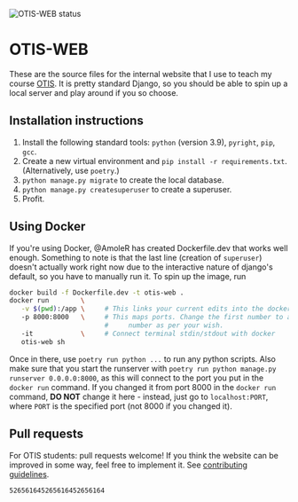 ![OTIS-WEB status](https://github.com/vEnhance/otis-web/actions/workflows/main.yml/badge.svg)

# OTIS-WEB

These are the source files for the internal website
that I use to teach my course [OTIS](https://web.evanchen.cc/otis.html).
It is pretty standard Django, so you should be able to spin
up a local server and play around if you so choose.

## Installation instructions

1. Install the following standard tools: `python` (version 3.9),
   `pyright`, `pip`, `gcc`.
2. Create a new virtual environment and `pip install -r requirements.txt`.
   (Alternatively, use `poetry`.)
3. `python manage.py migrate` to create the local database.
4. `python manage.py createsuperuser` to create a superuser.
5. Profit.

## Using Docker

If you're using Docker, @AmoleR has created Dockerfile.dev that works well enough.
Something to note is that the last line (creation of `superuser`) doesn't actually
work right now due to the interactive nature of django's default, so you have to
manually run it. To spin up the image, run

```sh
docker build -f Dockerfile.dev -t otis-web .
docker run        \
   -v $(pwd):/app \     # This links your current edits into the docker
   -p 8000:8000   \     # This maps ports. Change the first number to any other
                        #     number as per your wish.
   -it            \     # Connect terminal stdin/stdout with docker
   otis-web sh
```

Once in there, use `poetry run python ...` to run any python scripts. Also make sure
that you start the runserver with `poetry run python manage.py runserver 0.0.0.0:8000`,
as this will connect to the port you put in the `docker run` command. If you changed
it from port 8000 in the `docker run` command, **DO NOT** change it here - instead, just
go to `localhost:PORT`, where `PORT` is the specified port (not 8000 if you changed it).

## Pull requests

For OTIS students: pull requests welcome!
If you think the website can be improved in some way, feel free to implement it.
See [contributing guidelines](CONTRIBUTING.mkd).

`526561645265616452656164`
